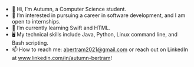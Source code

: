 - 👋 Hi, I’m Autumn, a Computer Science student.
- 👀 I’m interested in pursuing a career in software development, and I am open to internships.
- 🌱 I’m currently learning Swift and HTML.
- 🖥 My technical skills include Java, Python, Linux command line, and Bash scripting.
- 📫 How to reach me: abertram2021@gmail.com or reach out on LinkedIn at www.linkedin.com/in/autumn-bertram!

<!---
xxaleebxx/xxaleebxx is a ✨ special ✨ repository because its `README.md` (this file) appears on your GitHub profile.
You can click the Preview link to take a look at your changes.
--->
